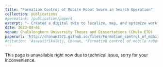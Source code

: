 ```yaml
---
title: "Formation Control of Mobile Robot Swarm in Search Operation"
collection: publications
#permalink: /publication/paper4
excerpt: "- Created a digital twin to localize, map, and optimize workflow of industrial-grade robotics system.<br/>- Performed real-time system data ingestion for multiple machines to work together on the same up-to-date map, supporting the human operator in scaling the systems effectively.<br/> <img src='/images/research_images/thesis1.gif'>"
date: 2023-08-01
venue: Chulalongkorn University Theses and Dissertations (Chula ETD)
paperurl: 'http://chanun3571.github.io/files/Formation_control_of_mobile_robot.pdf'
#citation: 'Asavasirikulkij, Chanun, "Formation control of mobile robot swarm in search operation" (2022). Chulalongkorn University Theses and Dissertations (Chula ETD). 5824.https://digital.car.chula.ac.th/chulaetd/5824'
---
```

This page is unavailable right now due to technical issue, sorry for your inconvenience.
